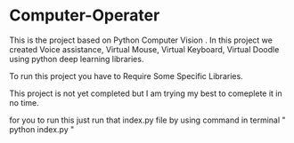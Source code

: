 # Computer-Operater
This is the project based on Python Computer Vision . In this project we created Voice assistance, Virtual Mouse, Virtual Keyboard, Virtual Doodle using python deep learning libraries.


To run this project you have to Require Some Specific Libraries.

This project is not yet completed but I am trying my best to comeplete it in no time.

for you to run this just run that index.py file by using command in terminal
" python index.py "

